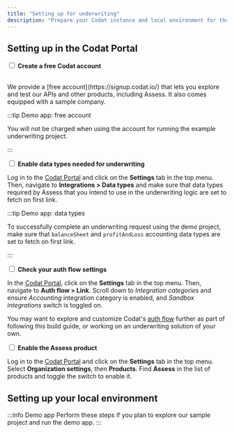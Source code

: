 ```yaml
---
title: "Setting up for underwriting"
description: "Prepare your Codat instance and local environment for the underwriting app build"
---
```

## Setting up in the Codat Portal

<input type="checkbox" unchecked/> <b>Create a free Codat account</b>  

<br/>
We provide a [free account](https://signup.codat.io/) that lets you explore and test our APIs and other products, including Assess. It also comes equipped with a sample company. 

:::tip Demo app: free account

You will not be charged when using the account for running the example underwriting project.

:::

<input type="checkbox" unchecked /> <b>Enable data types needed for underwriting</b>  


Log in to the [Codat Portal](https://app.codat.io/) and click on the **Settings** tab in the top menu. Then, navigate to **Integrations > Data types** and make sure that data types required by Assess that you intend to use in the underwriting logic are set to fetch on first link. 

:::tip Demo app: data types

To successfully complete an underwriting request using the demo project, make sure that `balanceSheet` and `profitAndLoss` accounting data types are set to fetch on first link. 

:::

<input type="checkbox" unchecked /> <b>Check your auth flow settings</b>  


In the [Codat Portal](https://app.codat.io/), click on the **Settings** tab in the top menu. Then, navigate to **Auth flow > Link**. Scroll down to _Integration categories_ and ensure _Accounting_ integration category is enabled, and _Sandbox integrations_ switch is toggled on. 

You may want to explore and customize Codat's [auth flow](/auth-flow/customize/customize-link) further as part of following this build guide, or working on an underwriting solution of your own.

<input type="checkbox" unchecked /> <b>Enable the Assess product</b>  


Log in to the [Codat Portal](https://app.codat.io/) and click on the **Settings** tab in the top menu. Select **Organization settings**, then **Products**. Find **Assess** in the list of products and toggle the switch to enable it.

## Setting up your local environment

:::info Demo app
Perform these steps if you plan to explore our sample project and run the demo app.
:::

